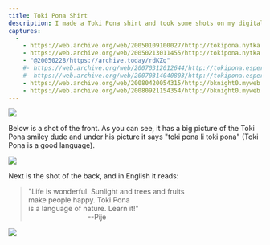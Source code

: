 ```yaml
---
title: Toki Pona Shirt
description: I made a Toki Pona shirt and took some shots on my digital camera. It's a nice shirt; check it out.
captures:
  -
    - https://web.archive.org/web/20050109100027/http://tokipona.nytka.org:80/image/shirt.html
    - https://web.archive.org/web/20050213011455/http://tokipona.nytka.org:80/image/shirt.html
    - "@20050228/https://archive.today/rdKZq"
    #- https://web.archive.org/web/20070312012644/http://tokipona.esperanto-jeunes.org:80/image/shirt.html
    #- https://web.archive.org/web/20070314040803/http://tokipona.esperanto-jeunes.org:80/image/shirt.html
    - https://web.archive.org/web/20080420054315/http://bknight0.myweb.uga.edu:80/toki/image/shirt.html
    - https://web.archive.org/web/20080921154354/http://bknight0.myweb.uga.edu:80/toki/image/shirt.html
---
```


![](/images/shirt.jpg)

Below is a shot of the front. As you can see, it has a big picture of the Toki
Pona smiley dude and under his picture it says "toki pona li toki pona"
(Toki Pona is a good language).

![](/images/shirtfront.jpg)


Next is the shot of the back, and in English it reads:

> "Life is wonderful. Sunlight and trees and fruits  
> make people happy. Toki Pona  
> is a language of nature. Learn it!"  
> &nbsp; &nbsp; &nbsp; &nbsp; &nbsp; &nbsp; &nbsp; &nbsp; &nbsp; &nbsp; &nbsp; &nbsp; &nbsp; &nbsp; &nbsp; --Pije

![](/images/shirtback.jpg)
